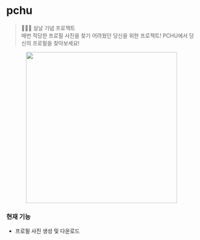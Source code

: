 # pchu

> 🧑🏻‍💻 설날 기념 프로젝트 <br>
> 매번 적당한 프로필 사진을 찾기 어려웠던 당신을 위한 프로젝트!
> PCHU에서 당신의 프로필을 찾아보세요!

<p align="center">
  <img width="400" height="400" src="https://user-images.githubusercontent.com/38166372/152121749-e57feb30-d5e1-4ed3-a39c-2b1e8d10eb33.png">
</p>

### 현재 기능

- 프로필 사진 생성 및 다운로드

